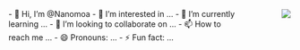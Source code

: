 <div style="display: flex; height:100%">
    <div class="float: left;width: 50%;height: 100%;">
        - 👋 Hi, I’m @Nanomoa
        - 👀 I’m interested in ...
        - 🌱 I’m currently learning ...
        - 💞️ I’m looking to collaborate on ...
        - 📫 How to reach me ...
        - 😄 Pronouns: ...
        - ⚡ Fun fact: ...
    </div>
    <div style="float: right;width: 50%;height: 100%;">
        <img align="right" src="https://github-readme-stats.vercel.app/api?username=Nanomoa&show_icons=true">
    </div>
</div>



<!---
Nanomoa/Nanomoa is a ✨ special ✨ repository because its `README.md` (this file) appears on your GitHub profile.
You can click the Preview link to take a look at your changes.
--->
